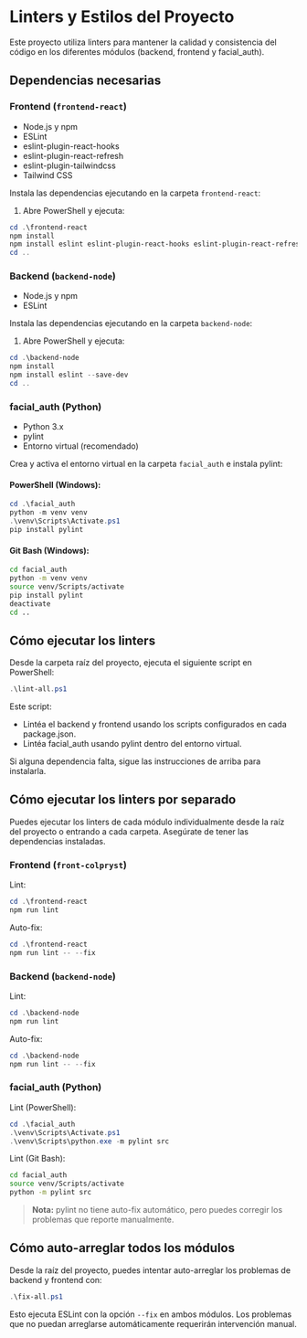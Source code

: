 # Linters y Estilos del Proyecto

Este proyecto utiliza linters para mantener la calidad y consistencia del código en los diferentes módulos (backend, frontend y facial_auth).

## Dependencias necesarias

### Frontend (`frontend-react`)
- Node.js y npm
- ESLint
- eslint-plugin-react-hooks
- eslint-plugin-react-refresh
- eslint-plugin-tailwindcss
- Tailwind CSS

Instala las dependencias ejecutando en la carpeta `frontend-react`:
1. Abre PowerShell y ejecuta:
```powershell
cd .\frontend-react
npm install
npm install eslint eslint-plugin-react-hooks eslint-plugin-react-refresh eslint-plugin-tailwindcss --save-dev
cd ..
```

### Backend (`backend-node`)
- Node.js y npm
- ESLint

Instala las dependencias ejecutando en la carpeta `backend-node`:
1. Abre PowerShell y ejecuta:
```powershell
cd .\backend-node
npm install
npm install eslint --save-dev
cd ..
```

### facial_auth (Python)
- Python 3.x
- pylint
- Entorno virtual (recomendado)

Crea y activa el entorno virtual en la carpeta `facial_auth` e instala pylint:

#### PowerShell (Windows):
```powershell
cd .\facial_auth
python -m venv venv
.\venv\Scripts\Activate.ps1
pip install pylint
```

#### Git Bash (Windows):
```bash
cd facial_auth
python -m venv venv
source venv/Scripts/activate
pip install pylint
deactivate
cd ..
```

## Cómo ejecutar los linters

Desde la carpeta raíz del proyecto, ejecuta el siguiente script en PowerShell:
```powershell
.\lint-all.ps1
```

Este script:
- Lintéa el backend y frontend usando los scripts configurados en cada package.json.
- Lintéa facial_auth usando pylint dentro del entorno virtual.

Si alguna dependencia falta, sigue las instrucciones de arriba para instalarla.

## Cómo ejecutar los linters por separado

Puedes ejecutar los linters de cada módulo individualmente desde la raíz del proyecto o entrando a cada carpeta. Asegúrate de tener las dependencias instaladas.

### Frontend (`front-colpryst`)

Lint:
```powershell
cd .\frontend-react
npm run lint
```

Auto-fix:
```powershell
cd .\frontend-react
npm run lint -- --fix
```

### Backend (`backend-node`)

Lint:
```powershell
cd .\backend-node
npm run lint
```

Auto-fix:
```powershell
cd .\backend-node
npm run lint -- --fix
```

### facial_auth (Python)

Lint (PowerShell):
```powershell
cd .\facial_auth
.\venv\Scripts\Activate.ps1
.\venv\Scripts\python.exe -m pylint src
```

Lint (Git Bash):
```bash
cd facial_auth
source venv/Scripts/activate
python -m pylint src
```

> **Nota:** pylint no tiene auto-fix automático, pero puedes corregir los problemas que reporte manualmente.

## Cómo auto-arreglar todos los módulos

Desde la raíz del proyecto, puedes intentar auto-arreglar los problemas de backend y frontend con:
```powershell
.\fix-all.ps1
```

Esto ejecuta ESLint con la opción `--fix` en ambos módulos. Los problemas que no puedan arreglarse automáticamente requerirán intervención manual.
